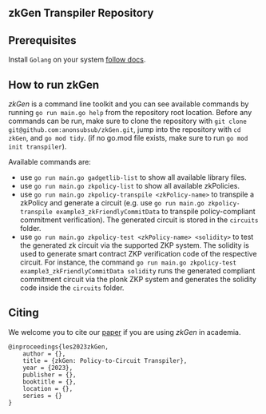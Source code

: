 ## zkGen Transpiler Repository

## Prerequisites 
Install `Golang` on your system [follow docs](https://go.dev/doc/install).

## How to run zkGen
_zkGen_ is a command line toolkit and you can see available commands by running `go run main.go help` from the repository root location.
Before any commands can be run, make sure to clone the repository with `git clone git@github.com:anonsubsub/zkGen.git`, jump into the repository with `cd zkGen`, and `go mod tidy`. (if no go.mod file exists, make sure to run `go mod init transpiler`).

Available commands are:
- use `go run main.go gadgetlib-list` to show all available library files.
- use `go run main.go zkpolicy-list` to show all available zkPolicies.
- use `go run main.go zkpolicy-transpile <zkPolicy-name>` to transpile a zkPolicy and generate a circuit (e.g. use `go run main.go zkpolicy-transpile example3_zkFriendlyCommitData` to transpile policy-compliant commitment verification). The generated circuit is stored in the `circuits` folder.
- use `go run main.go zkpolicy-test <zkPolicy-name> <solidity>` to test the generated zk circuit via the supported ZKP system. The solidity is used to generate smart contract ZKP verification code of the respective circuit. For instance, the command `go run main.go zkpolicy-test example3_zkFriendlyCommitData solidity` runs the generated compliant commitment circuit via the plonk ZKP system and generates the solidity code inside the `circuits` folder.

## Citing
We welcome you to cite our [paper](https://github.com/anonsubsub/zkgen) if you are using _zkGen_ in academia.
```
@inproceedings{les2023zkGen,
    author = {},
    title = {zkGen: Policy-to-Circuit Transpiler},
    year = {2023},
    publisher = {},
    booktitle = {},
    location = {},
    series = {}
}
```
